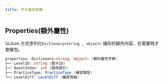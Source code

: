 ```yaml
---
title: 字卡基本架構
---
```

## Properties(額外屬性)

以Json 方式序列化`Dictionary<string , object>` 儲存的額外內容，在需要時才會解包。

```csharp
properties: Dictionary<string, object> (額外屬性字典)
├── LevelID: string (關卡ID)
├── QuestIndex: int (題目索引)
├── PracticeType: PracticeType (練習類型)
└── LevelDiff: LevelDiff (難度等級)

```